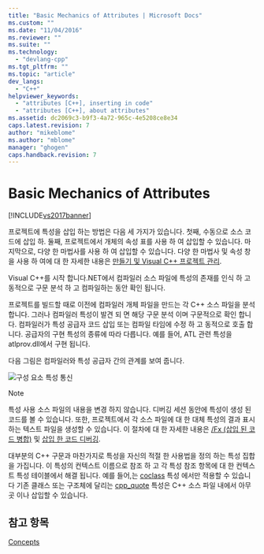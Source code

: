 ```yaml
---
title: "Basic Mechanics of Attributes | Microsoft Docs"
ms.custom: ""
ms.date: "11/04/2016"
ms.reviewer: ""
ms.suite: ""
ms.technology: 
  - "devlang-cpp"
ms.tgt_pltfrm: ""
ms.topic: "article"
dev_langs: 
  - "C++"
helpviewer_keywords: 
  - "attributes [C++], inserting in code"
  - "attributes [C++], about attributes"
ms.assetid: dc2069c3-b9f3-4a72-965c-4e5208ce8e34
caps.latest.revision: 7
author: "mikeblome"
ms.author: "mblome"
manager: "ghogen"
caps.handback.revision: 7
---
```

# Basic Mechanics of Attributes
[!INCLUDE[vs2017banner](../assembler/inline/includes/vs2017banner.md)]

프로젝트에 특성을 삽입 하는 방법은 다음 세 가지가 있습니다.  첫째, 수동으로 소스 코드에 삽입 하.  둘째, 프로젝트에서 개체의 속성 표를 사용 하 여 삽입할 수 있습니다.  마지막으로, 다양 한 마법사를 사용 하 여 삽입할 수 있습니다.  다양 한 마법사 및 속성 창을 사용 하 여에 대 한 자세한 내용은  [만들기 및 Visual C\+\+ 프로젝트 관리](../ide/creating-and-managing-visual-cpp-projects.md).  
  
 Visual C\+\+를 시작 합니다.NET에서 컴파일러 소스 파일에 특성의 존재를 인식 하 고 동적으로 구문 분석 하 고 컴파일하는 동안 확인 됩니다.  
  
 프로젝트를 빌드할 때로 이전에 컴파일러 개체 파일을 만드는 각 C\+\+ 소스 파일을 분석 합니다.  그러나 컴파일러 특성이 발견 되 면 해당 구문 분석 이며 구문적으로 확인 합니다.  컴파일러가 특성 공급자 코드 삽입 또는 컴파일 타임에 수정 하 고 동적으로 호출 합니다.  공급자의 구현 특성의 종류에 따라 다릅니다.  예를 들어, ATL 관련 특성을 atlprov.dll에서 구현 됩니다.  
  
 다음 그림은 컴파일러와 특성 공급자 간의 관계를 보여 줍니다.  
  
 ![구성 요소 특성 통신](../windows/media/vccompattrcomm.png "vcCompAttrComm")  
  
> [!NOTE]
>  특성 사용 소스 파일의 내용을 변경 하지 않습니다.  디버깅 세션 동안에 특성이 생성 된 코드를 볼 수 있습니다.  또한, 프로젝트에서 각 소스 파일에 대 한 대체 특성의 결과 표시 하는 텍스트 파일을 생성할 수 있습니다.  이 절차에 대 한 자세한 내용은  [\/Fx \(삽입 된 코드 병합\)](../build/reference/fx-merge-injected-code.md) 및  [삽입 한 코드 디버깅](../Topic/How%20to:%20Debug%20Injected%20Code.md).  
  
 대부분의 C\+\+ 구문과 마찬가지로 특성을 자신의 적절 한 사용법을 정의 하는 특성 집합을 가집니다.  이 특성의 컨텍스트 이름으로 참조 하 고 각 특성 참조 항목에 대 한 컨텍스트 특성 테이블에서 해결 됩니다.  예를 들어,는  [coclass](../windows/coclass.md) 특성 에서만 적용할 수 있습니다 기존 클래스 또는 구조체에 달리는  [cpp\_quote](../windows/cpp-quote.md) 특성은 C\+\+ 소스 파일 내에서 아무 곳 이나 삽입할 수 있습니다.  
  
## 참고 항목  
 [Concepts](../windows/attributed-programming-concepts.md)